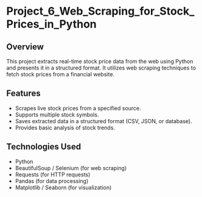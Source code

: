 # Project_6_Web_Scraping_for_Stock_Prices_in_Python
  
## Overview
This project extracts real-time stock price data from the web using Python and presents it in a structured format. It utilizes web scraping techniques to fetch stock prices from a financial website. 
  
## Features 
- Scrapes live stock prices from a specified source.
- Supports multiple stock symbols.
- Saves extracted data in a structured format (CSV, JSON, or database).
- Provides basic analysis of stock trends.

## Technologies Used
- Python
- BeautifulSoup / Selenium (for web scraping)
- Requests (for HTTP requests)
- Pandas (for data processing)
- Matplotlib / Seaborn (for visualization)

